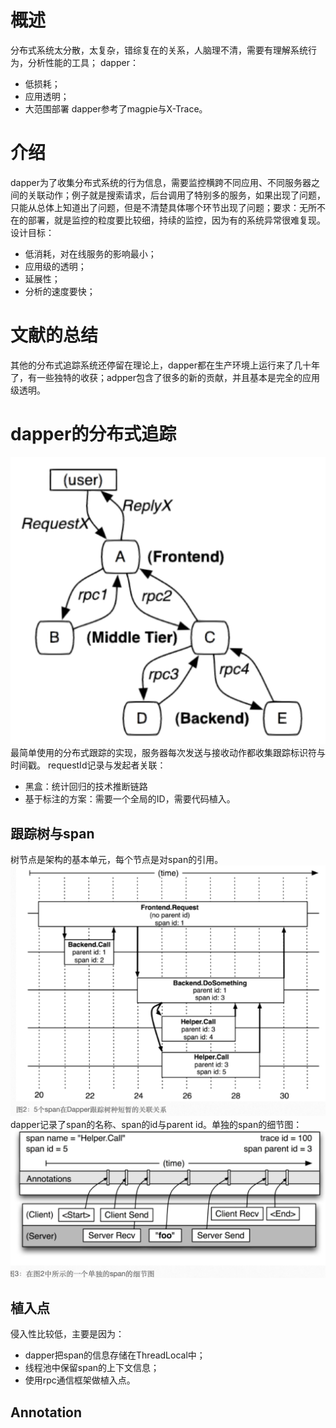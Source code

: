 # 概述
分布式系统太分散，太复杂，错综复在的关系，人脑理不清，需要有理解系统行为，分析性能的工具；
dapper：
- 低损耗；
- 应用透明；
- 大范围部署
dapper参考了magpie与X-Trace。
# 介绍
dapper为了收集分布式系统的行为信息，需要监控横跨不同应用、不同服务器之间的关联动作；例子就是搜索请求，后台调用了特别多的服务，如果出现了问题，只能从总体上知道出了问题，但是不清楚具体哪个环节出现了问题；要求：无所不在的部署，就是监控的粒度要比较细，持续的监控，因为有的系统异常很难复现。设计目标：
- 低消耗，对在线服务的影响最小；
- 应用级的透明；
- 延展性；
- 分析的速度要快；

# 文献的总结
其他的分布式追踪系统还停留在理论上，dapper都在生产环境上运行来了几十年了，有一些独特的收获；adpper包含了很多的新的贡献，并且基本是完全的应用级透明。
# dapper的分布式追踪
![dapper分布式系统](附件/dapper分布式系统.png)
最简单使用的分布式跟踪的实现，服务器每次发送与接收动作都收集跟踪标识符与时间戳。
requestId记录与发起者关联：
- 黑盒：统计回归的技术推断链路
- 基于标注的方案：需要一个全局的ID，需要代码植入。
## 跟踪树与span
树节点是架构的基本单元，每个节点是对span的引用。
![span调用树](附件/span调用.png)
dapper记录了span的名称、span的id与parent id。单独的span的细节图：
![单独的span的细节图](附件/单独的span的细节图.png)
## 植入点
侵入性比较低，主要是因为：
- dapper把span的信息存储在ThreadLocal中；
- 线程池中保留span的上下文信息；
- 使用rpc通信框架做植入点。
## Annotation

